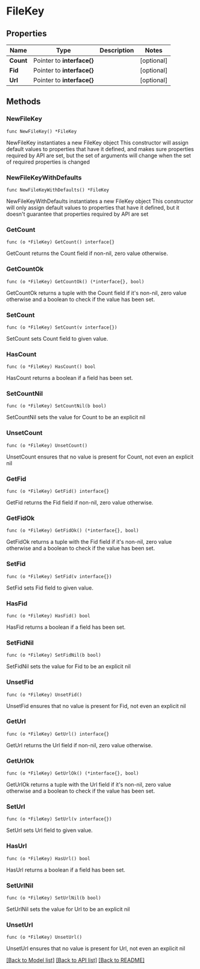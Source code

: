 # FileKey

## Properties

Name | Type | Description | Notes
------------ | ------------- | ------------- | -------------
**Count** | Pointer to **interface{}** |  | [optional] 
**Fid** | Pointer to **interface{}** |  | [optional] 
**Url** | Pointer to **interface{}** |  | [optional] 

## Methods

### NewFileKey

`func NewFileKey() *FileKey`

NewFileKey instantiates a new FileKey object
This constructor will assign default values to properties that have it defined,
and makes sure properties required by API are set, but the set of arguments
will change when the set of required properties is changed

### NewFileKeyWithDefaults

`func NewFileKeyWithDefaults() *FileKey`

NewFileKeyWithDefaults instantiates a new FileKey object
This constructor will only assign default values to properties that have it defined,
but it doesn't guarantee that properties required by API are set

### GetCount

`func (o *FileKey) GetCount() interface{}`

GetCount returns the Count field if non-nil, zero value otherwise.

### GetCountOk

`func (o *FileKey) GetCountOk() (*interface{}, bool)`

GetCountOk returns a tuple with the Count field if it's non-nil, zero value otherwise
and a boolean to check if the value has been set.

### SetCount

`func (o *FileKey) SetCount(v interface{})`

SetCount sets Count field to given value.

### HasCount

`func (o *FileKey) HasCount() bool`

HasCount returns a boolean if a field has been set.

### SetCountNil

`func (o *FileKey) SetCountNil(b bool)`

 SetCountNil sets the value for Count to be an explicit nil

### UnsetCount
`func (o *FileKey) UnsetCount()`

UnsetCount ensures that no value is present for Count, not even an explicit nil
### GetFid

`func (o *FileKey) GetFid() interface{}`

GetFid returns the Fid field if non-nil, zero value otherwise.

### GetFidOk

`func (o *FileKey) GetFidOk() (*interface{}, bool)`

GetFidOk returns a tuple with the Fid field if it's non-nil, zero value otherwise
and a boolean to check if the value has been set.

### SetFid

`func (o *FileKey) SetFid(v interface{})`

SetFid sets Fid field to given value.

### HasFid

`func (o *FileKey) HasFid() bool`

HasFid returns a boolean if a field has been set.

### SetFidNil

`func (o *FileKey) SetFidNil(b bool)`

 SetFidNil sets the value for Fid to be an explicit nil

### UnsetFid
`func (o *FileKey) UnsetFid()`

UnsetFid ensures that no value is present for Fid, not even an explicit nil
### GetUrl

`func (o *FileKey) GetUrl() interface{}`

GetUrl returns the Url field if non-nil, zero value otherwise.

### GetUrlOk

`func (o *FileKey) GetUrlOk() (*interface{}, bool)`

GetUrlOk returns a tuple with the Url field if it's non-nil, zero value otherwise
and a boolean to check if the value has been set.

### SetUrl

`func (o *FileKey) SetUrl(v interface{})`

SetUrl sets Url field to given value.

### HasUrl

`func (o *FileKey) HasUrl() bool`

HasUrl returns a boolean if a field has been set.

### SetUrlNil

`func (o *FileKey) SetUrlNil(b bool)`

 SetUrlNil sets the value for Url to be an explicit nil

### UnsetUrl
`func (o *FileKey) UnsetUrl()`

UnsetUrl ensures that no value is present for Url, not even an explicit nil

[[Back to Model list]](../README.md#documentation-for-models) [[Back to API list]](../README.md#documentation-for-api-endpoints) [[Back to README]](../README.md)


